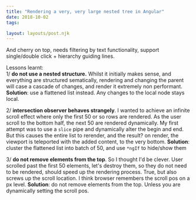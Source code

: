 ```yaml
---
title: "Rendering a very, very large nested tree in Angular"
date: 2018-10-02
tags:

layout: layouts/post.njk
---
```

And cherry on top, needs filtering by text functionality, support single/double click + hierarchy guiding lines.

Lessons learnt:  
1/ **do not use a nested structure.** Whilst it initially makes sense, and everything are structured sematically, rendering and changing the parent will case a cascade of changes, and render it extremely non performant. **Solution**: use a flattened list instead. Any changes to the local node stays local.

2/ **intersection observer behaves strangely**. I wanted to achieve an infinite scroll effect where only the first 50 or so rows are rendered. As the user scroll to the bottom half, the next 50 are rendered dynamically. My first attempt was to use a `slice` pipe and dynamically alter the begin and end. But this causes the entire list to rerender, and the result? on render, the viewport is teleported with the added content, to the very bottom. **Solution**: cluster the flattened list into batch of 50, and use `*ngIf` to hide/show them

3/ **do not remove elements from the top**. So I thought I'd be clever. User scrolled past the first 50 elements, let's destroy them, so they do not need to be rendered, should speed up the rendering process. True, but also screws up the scroll location. I think browser remembers the scroll pos on a px level. **Solution**: do not remove elements from the top. Unless you are dynamically setting the scroll pos.

